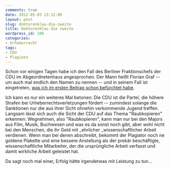 ```yaml
---
comments: true
date: 2012-05-03 13:12:00
layout: post
slug: doktorenklau-die-zweite
title: Doktorenklau die zweite
wordpress_id: 106
categories:
- Urheberrecht
tags:
- CDU
- Plagiate
---
```


Schon vor einigen Tagen habe ich den Fall des Berliner Fraktionschefs der CDU im Abgeordnetenhaus angesprochen. Der Mann heißt Florian Graf -- um auch mal endlich den Namen zu nennen -- und in seinem Fall ist eingetreten, [was ich im ersten Beitrag schon befürchtet habe](http://www.tagesspiegel.de/berlin/plagiatsaffaere-cdu-fraktion-spricht-plagiator-graf-vertrauen-aus/6581902.html).

Ich kann es nur ein weiteres Mal betonen: Die CDU ist die Partei, die höhere Strafen bei Urheberrechtsverletzungen fördert -- zumindest solange die Sanktionen nur die aus ihrer Sicht ohnehin verkommende Jugend treffen. Langsam lässt sich auch die Sicht der CDU auf das Thema "Raubkopieren" erkennen: Wegnehmen, also "Raubkopieren", kann man nur bei den Majors aus Film, Musik, Buchwesen und was es da sonst noch gibt, aber wohl nicht bei den Menschen, die ihr Geld mit _ehrlicher _wissenschaftlicher Arbeit verdienen. Wenn man bei denen abschreibt, bekommt der Plagiator noch ne goldene Plakette und eine bessere Anstellung als der prekär beschäftigte, wissenschaftliche Mitarbeiter, der die ursprüngliche Arbeit verfasst und damit wirkliche Arbeit geleistet hat.

Da sagt noch mal einer, Erfolg hätte irgendetwas mit Leistung zu tun...
